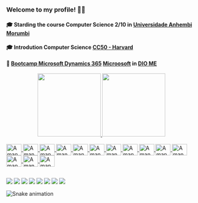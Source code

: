 ### Welcome to my profile! 🚀🚀
#### 🎓 Starding the course Computer Science 2/10 in  [Universidade Anhembi Morumbi](https://portal.anhembi.br/)
#### 🎓 Introdution Computer Science [CC50 - Harvard](https://ead.napratica.org.br/)
#### 📓 [Bootcamp Microsoft Dynamics 365](https://web.dio.me/track/cf67dde3-0ad4-4fcb-9162-fc6aba72c0cf)  [Microosoft](https://www.microsoft.com/pt-br) in [DIO ME](https://web.dio.me/home)


<div align="center">
  <a href="https://github.com/Amanda-ribeiiro">
  <img height="167em" src="https://github-readme-stats.vercel.app/api?username=Amanda-ribeiiro&show_icons=true&theme=cobalt&include_all_commits=true&count_private=true"/>
  <img height="167em" src="https://github-readme-stats.vercel.app/api/top-langs/?username=Amanda-ribeiiro&layout=compact&langs_count=7&theme=radical"/>
</div>
  <div style="display: inline_block"><br>
  <img align="center" alt="Amanda-Python" height="30" width="40" src="https://github.com/Amanda-ribeiiro/devicon/blob/master/icons/python/python-original.svg">
  <img align="center" alt="Amanda-Java" height="30" width="40" src="https://github.com/Amanda-ribeiiro/devicon/blob/master/icons/java/java-original.svg">  
  <img align="center" alt="Amanda-C" height="30" width="40" src="https://github.com/Amanda-ribeiiro/devicon/blob/master/icons/c/c-original.svg">
  <img align="center" alt="Amanda-C+" height="30" width="40" src="https://github.com/Amanda-ribeiiro/devicon/blob/master/icons/csharp/csharp-original.svg">
  
  <img align="center" alt="Amanda-React" height="30" width="40" src="https://github.com/Amanda-ribeiiro/devicon/blob/master/icons/react/react-original.svg">
  <img align="center" alt="Amanda-Js" height="30" width="40" src="https://github.com/Amanda-ribeiiro/devicon/blob/master/icons/javascript/javascript-original.svg">
  <img align="center" alt="Amanda-Ts" height="30" width="40" src="https://github.com/Amanda-ribeiiro/devicon/blob/master/icons/typescript/typescript-original.svg">
  <img align="center" alt="Amanda-Angular" height="30" width="40" src="https://github.com/Amanda-ribeiiro/devicon/blob/master/icons/angularjs/angularjs-original.svg">
  <img align="center" alt="Amanda-HTML" height="30" width="40" src="https://github.com/Amanda-ribeiiro/devicon/blob/master/icons/html5/html5-original.svg">
  <img align="center" alt="Amanda-CSS" height="30" width="40" src="https://github.com/Amanda-ribeiiro/devicon/blob/master/icons/css3/css3-original.svg">  
  <img align="center" alt="Amanda-Mysql" height="30" width="40" src="https://github.com/Amanda-ribeiiro/devicon/blob/master/icons/mysql/mysql-original.svg">
  <img align="center" alt="Amanda-NPM" height="30" width="40" src="https://github.com/Amanda-ribeiiro/devicon/blob/master/icons/npm/npm-original-wordmark.svg">
  <img align="center" alt="Amanda-Django" height="30" width="40" src="https://github.com/Amanda-ribeiiro/devicon/blob/master/icons/django/django-plain-wordmark.svg">
  <img align="center" alt="Amanda-Ruby" height="30" width="40" src="https://github.com/Amanda-ribeiiro/devicon/blob/master/icons/ruby/ruby-original.svg">
</div>
  
  ##
  
<div>
  <a href ="https://www.instagram.com/ama.ndarc/" target="_blank"><img src="https://img.shields.io/badge/-Instagram-%23E4405F?style=for-the-badge&logo=instagram&logoColor=white"></a>
  <a href ="https://discord.com/channels/@me" target="_blank"><img src="https://img.shields.io/badge/Discord-7289DA?style=for-the-badge&logo=discord&logoColor=white" " target="_blank"></a> 
  <a href="https://www.twitch.tv/amrcerq" target="_blank"><img src="https://img.shields.io/badge/Twitch-9146FF?style=for-the-badge&logo=twitch&logoColor=white" target="_blank"></a>
  <a href ="https://twitter.com/daaribeiro_" target="_blank"><img src="https://img.shields.io/badge/Twitter-1DA1F2?style=for-the-badge&logo=twitter&logoColor=white" target="_blank"></a> 
  <a href ="https://api.whatsapp.com/send?phone=5511988737090" target="_blank"><img src="https://img.shields.io/badge/WhatsApp-25D366?style=for-the-badge&logo=whatsapp&logoColor=white" target="_blank"></a>
  <a href ="https://www.linkedin.com/in/amandarcerqueira/" target="_blank"><img src="https://img.shields.io/badge/-LinkedIn-%230077B5?style=for-the-badge&logo=linkedin&logoColor=white" target="_blank"></a> 
  <a href ="mailto:dadaribeiro.ar@gmail.com" target="_blank"><img src="https://img.shields.io/badge/-Gmail-%23333?style=for-the-badge&logo=gmail&logoColor=white" target="_blank"></a>
  <a href ="mailto:amandaribeiro.c@outlook.com"><img src="https://img.shields.io/badge/Microsoft_Outlook-0078D4?style=for-the-badge&logo=microsoft-outlook&logoColor=white" target="_blank"></a>

   
      
  
![Snake animation](https://github.com/Amanda-ribeiiro/Amanda-ribeiiro/blob/output/github-contribution-grid-snake.svg)

 </div>
  
